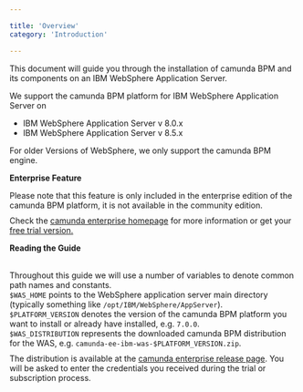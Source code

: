 ```yaml
---

title: 'Overview'
category: 'Introduction'

---
```



This document will guide you through the installation of camunda BPM and its components on an IBM WebSphere Application Server.

<div class="alert alert-info">
  We support the camunda BPM platform for IBM WebSphere Application Server on

  <ul>
    <li>IBM WebSphere Application Server v 8.0.x</li>
    <li>IBM WebSphere Application Server v 8.5.x</li>
  </ul>

  For older Versions of WebSphere, we only support the camunda BPM engine.
</div>

<div class="alert alert-warning">
 <p><strong>Enterprise Feature</strong></p>
 Please note that this feature is only included in the enterprise edition of the camunda BPM platform, it is not available in the community edition.
 <p style="margin-top:10px">Check the <a href="http://camunda.com/bpm/enterprise/ ">camunda enterprise homepage</a> for more information or get your <a href="http://camunda.com/bpm/enterprise/trial/">free trial version.</a></p></div>

<div class="alert alert-info">
  <p><strong>Reading the Guide</strong></p><br> 
  Throughout this guide we will use a number of variables to denote common path names and constants.<br>
  <code>$WAS_HOME</code> points to the WebSphere application server main directory (typically something like <code>/opt/IBM/WebSphere/AppServer</code>). <br>
  <code>$PLATFORM_VERSION</code> denotes the version of the camunda BPM platform you want to install or already have installed, e.g. <code>7.0.0</code>. <br>
  <code>$WAS_DISTRIBUTION</code> represents the downloaded camunda BPM distribution for the WAS, e.g. <code>camunda-ee-ibm-was-$PLATFORM_VERSION.zip</code>.
  <p style="margin-top:10px">
    The distribution is available at the <a href="http://www.camunda.org/enterprise-release/camunda-bpm/ibm-was">camunda enterprise release page</a>.
    You will be asked to enter the credentials you received during the trial or subscription process.
  </p>
</div>
